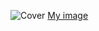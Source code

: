 ![Cover](https://github.com/PalaciosCaroline/projet3/image_du_projet.jpg)
[My image](PalaciosCaroline.github.com/repository/image_du_projet.jpg)
